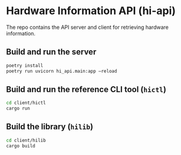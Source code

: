 # Hardware Information API (hi-api)

The repo contains the API server and client for retrieving hardware information.

## Build and run the server

```bash
poetry install
poetry run uvicorn hi_api.main:app —reload
```

## Build and run the reference CLI tool (`hictl`)

```bash
cd client/hictl
cargo run
```

## Build the library (`hilib`)

```bash
cd client/hilib
cargo build
```
